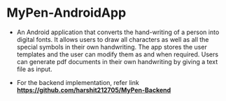 # MyPen-AndroidApp
* An Android application that converts the hand-writing of a person into digital fonts. It allows users to draw all characters as well as all the special symbols in their own handwriting. The app stores the user templates and the user can modify them as and when required. Users can generate pdf documents in their own handwriting by giving a text file as input.

* For the backend implementation, refer link<br/>
__https://github.com/harshit212705/MyPen-Backend__
